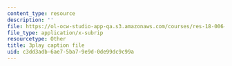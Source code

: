 ```yaml
---
content_type: resource
description: ''
file: https://ol-ocw-studio-app-qa.s3.amazonaws.com/courses/res-18-006-calculus-revisited-single-variable-calculus-fall-2010/c3dd3adb6ae75ba79e9d0de99dc9c99a_elputTS7tAA.vtt
file_type: application/x-subrip
resourcetype: Other
title: 3play caption file
uid: c3dd3adb-6ae7-5ba7-9e9d-0de99dc9c99a
---
```

